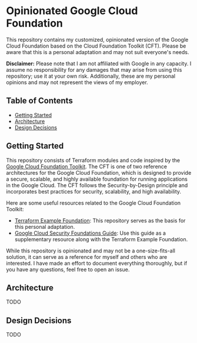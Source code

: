 # Opinionated Google Cloud Foundation

This repository contains my customized, opinionated version of the Google Cloud Foundation based on the Cloud Foundation
Toolkit (CFT). Please be aware that this is a personal adaptation and may not suit everyone's needs.

**Disclaimer:** Please note that I am not affiliated with Google in any capacity. I assume no responsibility for any
damages that may arise from using this repository; use it at your own risk. Additionally, these are my personal opinions
and may not represent the views of my employer.

## Table of Contents

<!-- START doctoc generated TOC please keep comment here to allow auto update -->
<!-- DON'T EDIT THIS SECTION, INSTEAD RE-RUN doctoc TO UPDATE -->
<!-- param::isNotitle::true:: -->

- [Getting Started](#getting-started)
- [Architecture](#architecture)
- [Design Decisions](#design-decisions)

<!-- END doctoc generated TOC please keep comment here to allow auto update -->

## Getting Started

This repository consists of Terraform modules and code inspired by
the [Google Cloud Foundation Toolkit](https://cloud.google.com/foundation-toolkit). The CFT is one
of two reference architectures for the Google Cloud Foundation, which is designed to provide a secure, scalable, and
highly available foundation for running applications in the Google Cloud. The CFT follows the Security-by-Design
principle and incorporates best practices for security, scalability, and high availability.

Here are some useful resources related to the Google Cloud Foundation Toolkit:

- [Terraform Example Foundation](https://github.com/terraform-google-modules/terraform-example-foundation): This
  repository serves as the basis for this personal adaptation.
- [Google Cloud Security Foundations Guide](https://services.google.com/fh/files/misc/google-cloud-security-foundations-guide.pdf):
  Use this guide as a supplementary resource along with the Terraform Example Foundation.

While this repository is opinionated and may not be a one-size-fits-all solution, it can serve as a reference for myself
and others who are interested. I have made an effort to document everything thoroughly, but if you have any questions,
feel free to open an issue.

## Architecture

TODO

## Design Decisions

TODO

<!-- The following comments do not mean anything. They are just an artifact of the terraform-docs tool -->
<!-- BEGIN_TF_DOCS -->

<!-- END_TF_DOCS -->
